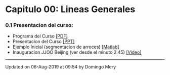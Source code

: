 
# Capitulo 00: Lineas Generales
### 0.1 Presentacion del curso:
* Programa del Curso [[PDF]](https://github.com/domingomery/imagenes/blob/master/clases/Cap00_Lineas_Generales/program/IMG00_ProgramaCurso.pdf)
* Presentacion del Curso [[PPT]](https://github.com/domingomery/imagenes/blob/master/clases/Cap00_Lineas_Generales/program/IMG00_Presentacion.pptx)
* Ejemplo Inicial (segmentacion de arroces) [[Matlab]](https://github.com/domingomery/imagenes/blob/master/clases/Cap00_Lineas_Generales/matlab/IMG00_RiceClassification.m)
* Inauguracion JJOO Beijing (ver desde el minuto 2.45) [[Video]](https://github.com/domingomery/imagenes/blob/master/clases/Cap00_Lineas_Generales/videos/01_Human_Pixels_Beijing_2008.mp4)
---


Updated on 06-Aug-2019 at 09:54 by Domingo Mery
